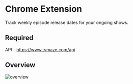 # Chrome Extension #

  Track weekly episode release dates for your ongoing shows.
  
## Required ##

  
  API - https://www.tvmaze.com/api
  
## Overview ##

![overview](https://github.com/EliasTkla/tv_airdates_extension/assets/60025074/35350919-df5f-4b79-871e-318108637fca)
